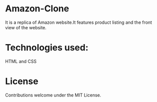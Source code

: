 # Amazon-Clone
It is a replica of Amazon website.It features product listing and the front view of the website.
# Technologies used:
HTML and CSS
# License
Contributions welcome under the MIT License.
